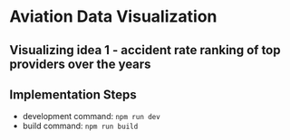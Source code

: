 # Aviation Data Visualization
Visualizing idea 1 - accident rate ranking of top providers over the years
----------------------------------

## Implementation Steps
- development command: `npm run dev`
- build command: `npm run build`
